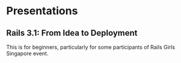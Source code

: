 Presentations
============================

Rails 3.1: From Idea to Deployment
-----------------------------

This is for beginners, particularly for some participants of Rails Girls Singapore event. 





    

                                                                        